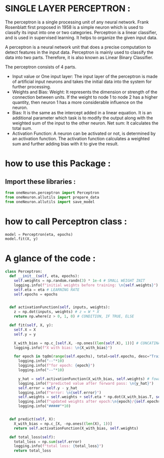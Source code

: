 # SINGLE LAYER PERCEPTRON :

The perceptron is a single processing unit of any neural network. Frank Rosenblatt first proposed in 1958 is a simple neuron which is used to classify its input into one or two categories. Perceptron is a linear classifier, and is used in supervised learning. It helps to organize the given input data.

A perceptron is a neural network unit that does a precise computation to detect features in the input data. Perceptron is mainly used to classify the data into two parts. Therefore, it is also known as Linear Binary Classifier.

The perceptron consists of 4 parts.
* Input value or One input layer: The input layer of the perceptron is made of artificial input neurons and takes the initial data into the system for further processing.
* Weights and Bias:
Weight: It represents the dimension or strength of the connection between units. If the weight to node 1 to node 2 has a higher quantity, then neuron 1 has a more considerable influence on the neuron.
* Bias: It is the same as the intercept added in a linear equation. It is an additional parameter which task is to modify the output along with the weighted sum of the input to the other neuron.
Net sum: It calculates the total sum.
* Activation Function: A neuron can be activated or not, is determined by an activation function. The activation function calculates a weighted sum and further adding bias with it to give the result.

# how to use this Package :

## Import these libraries :
```python
from oneNeuron.perceptron import Perceptron
from oneNeuron.allutils import prepare_data
from oneNeuron.allutils import save_model
```

# how to call Perceptron class :
```python
model = Perceptron(eta, epochs)
model.fit(X, y)
```
# A glance of the code :

```python
class Perceptron:
  def __init__(self, eta, epochs):
    self.weights = np.random.randn(3) * 1e-4 # SMALL WEIGHT INIT
    logging.info(f"initial weights before training: \n{self.weights}")
    self.eta = eta # LEARNING RATE
    self.epochs = epochs 


  def activationFunction(self, inputs, weights):
    z = np.dot(inputs, weights) # z = W * X
    return np.where(z > 0, 1, 0) # CONDITION, IF TRUE, ELSE

  def fit(self, X, y):
    self.X = X
    self.y = y

    X_with_bias = np.c_[self.X, -np.ones((len(self.X), 1))] # CONCATINATION
    logging.info(f"X with bias: \n{X_with_bias}")

    for epoch in tqdm(range(self.epochs), total=self.epochs, desc="Training the Model"):
      logging.info("--"*10)
      logging.info(f"for epoch: {epoch}")
      logging.info("--"*10)

      y_hat = self.activationFunction(X_with_bias, self.weights) # foward propagation
      logging.info(f"predicted value after forward pass: \n{y_hat}")
      self.error = self.y - y_hat
      logging.info(f"error: \n{self.error}")
      self.weights = self.weights + self.eta * np.dot(X_with_bias.T, self.error) # backward propagation
      logging.info(f"updated weights after epoch:\n{epoch}/{self.epochs} : \n{self.weights}")
      logging.info("#####"*10)


  def predict(self, X):
    X_with_bias = np.c_[X, -np.ones((len(X), 1))]
    return self.activationFunction(X_with_bias, self.weights)

  def total_loss(self):
    total_loss = np.sum(self.error)
    logging.info(f"total loss: {total_loss}")
    return total_loss

```
